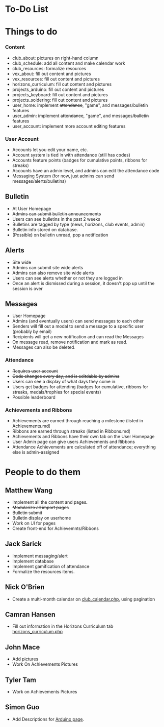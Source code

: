 # To-Do List
# Things to do

### Content
* club_about: pictures on right-hand column
* club_schedule: add all content and make calendar work
* club_resources: formalize resources
* vex_about: fill out content and pictures
* vex_resources: fill out content and pictures
* horizons_curriculum: fill out content and pictures
* projects_arduino: fill out content and pictures
* projects_keyboard: fill out content and pictures
* projects_soldering: fill out content and pictures
* user_home: implement ~~attendance~~, "game", and messages/bulletin features
* user_admin: implement ~~attendance~~, "game", and messages/~~bulletin~~ features
* user_account: implement more account editing features

### User Account
* Accounts let you edit your name, etc.
* Account system is tied in with attendance (still has codes)
* Accounts feature points (badges for cumulative points, ribbons for streaks)
* Accounts have an admin level, and admins can edit the attendance code
* Messaging System (for now, just admins can send messages/alerts/bulletins)

## Bulletin
* At User Homepage
* ~~Admins can submit bulletin announcements~~
* Users can see bulletins in the past 2 weeks
* Bulletins are tagged by type (news, horizons, club events, admin)
* Bulletin info stored on database.
* (Possible) on bulletin unread, pop a notification 

## Alerts
* Site wide
* Admins can submit site wide alerts
* Admins can also remove site wide alerts
* Users can see alerts whether or not they are logged in
* Once an alert is dismissed during a session, it doesn't pop up until the session is over

## Messages
* User Homepage
* Admins (and eventually users) can send messages to each other
* Senders will fill out a modal to send a message to a specific user (probably by email)
* Recipients will get a new notification and can read the Messages
* On message read, remove notification and mark as read.
* Messages can also be deleted.

### Attendance
* ~~Requires user account~~
* ~~Code changes every day, and is editdable by admins~~
* Users can see a display of what days they come in
* Users get badges for attending (badges for cumulative, ribbons for streaks, medals/trophies for special events)
* Possible leaderboard

### Achievements and Ribbons
* Achievements are earned through reaching a milestone (listed in Achievements.md)
* Ribbons are earned through streaks (listed in Ribbons.md)
* Achievements and Ribbons have their own tab on the User Homepage
* User Admin page can give users Achievements and Ribbons
* Attendance Achievements are calculated off of attendance; everything else is admin-assigned

# People to do them

## Matthew Wang
* Implement all the content and pages.
* ~~Modularize all import pages~~
* ~~Bulletin submit~~
* Bulletin display on userhome
* Work on UI for pages
* Create front-end for Achievemnts/Ribbons

## Jack Sarick
* Implement messaging/alert
* Implement database
* Implement gamification of attendance
* Formalize the resources items.

## Nick O'Brien
* Create a multi-month calendar on [club_calendar.php](club_calendar.php), using pagination

## Camran Hansen
* Fill out information in the Horizons Curriculum tab [horizons_curriculum.php](horizons_curriculum.php)

## John Mace
* Add pictures
* Work On Achievements Pictures

## Tyler Tam
* Work on Achievements Pictures

## Simon Guo
* Add Descriptions for [Arduino page](projects_arduino.php).
